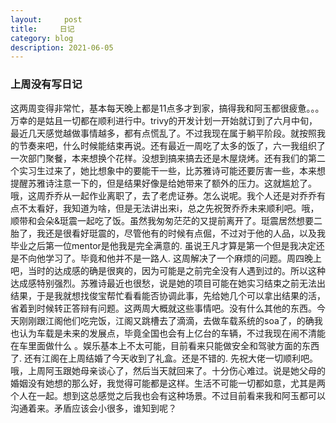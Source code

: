 ```yaml
---
layout:     post
title:     日记
category: blog
description: 2021-06-05
---
```


### 上周没有写日记

  这两周变得非常忙，基本每天晚上都是11点多才到家，搞得我和阿玉都很疲惫。。。万幸的是姑且一切都在顺利进行中。trivy的开发计划一开始就订到了六月中旬，最近几天感觉越做事情越多，都有点慌乱了。不过我现在属于躺平阶段。就按照我的节奏来吧，什么时候能结束再说。还有最近一周吃了太多的饭了，六一我组织了一次部门聚餐，本来想换个花样。没想到搞来搞去还是木屋烧烤。还有我们的第二个实习生过来了，她比想象中的要能干一些，比苏雅诗可能还要厉害一些，本来想提醒苏雅诗注意一下的，但是结果好像是给她带来了额外的压力。这就尴尬了。哦，这周乔乔从一起作业离职了，去了老虎证券。怎么说呢。我个人还是对乔乔有点不太看好，我知道为啥，但是无法讲出来i，总之先祝贺乔乔未来顺利吧。哦，顺带和会朵&珽震一起吃了饭。虽然我匆匆茫茫的又提前离开了。珽震居然想要二胎了，我还是很看好珽震的，尽管他有的时候有点倔，不过对于他的人品，以及我毕业之后第一位mentor是他我是完全满意的. 虽说王凡才算是第一个但是我决定还是不向他学习了。毕竟和他并不是一路人. 这周解决了一个麻烦的问题。周四晚上吧，当时的达成感的确是很爽的，因为可能是之前完全没有人遇到过的。所以这种达成感特别强烈。苏雅诗最近也很愁，说是她的项目可能在她实习结束之前无法出结果，于是我就想找俊宝帮忙看看能否协调此事，先给她几个可以拿出结果的活，省着到时候转正答辩有问题。这两周大概就这些事情吧。没有什么其他的东西。今天刚刚跟江阁他们吃完饭，江阁又跳槽去了滴滴，去做车载系统的soa了，的确我也认为车载是未来的发展点，毕竟全国也会有上亿台的车辆，不过我现在闹不清能在车里面做什么 。娱乐基本上不太可能，目前看来只能做安全和驾驶方面的东西了. 还有江阁在上周结婚了今天收到了礼盒。还是不错的. 先祝大佬一切顺利吧。
  哦，上周阿玉跟她母亲谈心了，然后当天就回来了。十分伤心难过。说是她父母的婚姻没有她想的那么好，我觉得可能都是这样。生活不可能一切都如意，尤其是两个人在一起。想到这总感觉之后我也会有这种场景。不过目前看来我和阿玉都可以沟通着来。矛盾应该会小很多，谁知到呢？
